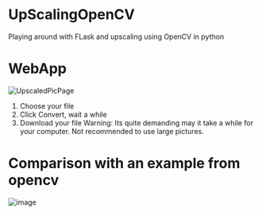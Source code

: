 # UpScalingOpenCV
Playing around with FLask and upscaling using OpenCV in python
# WebApp
![UpscaledPicPage]( https://github.com/user-attachments/assets/4587c5b5-5d96-4020-855f-f6cbd710e169)
1. Choose your file
2. Click Convert, wait a while
3. Download your file
Warning: Its quite demanding may it take a while for your computer. Not recommended to use large pictures.

# Comparison with an example from opencv
![image](https://github.com/user-attachments/assets/d8e84d8d-0103-497e-ad20-58f0f6826d10)
